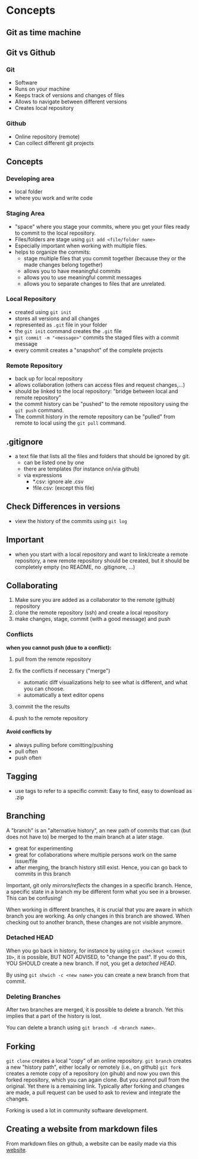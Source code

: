 # Concepts

## Git as time machine

## Git vs Github

### Git

- Software
- Runs on your machine
- Keeps track of versions and changes of files
- Allows to navigate between different versions
- Creates local repository

### Github

- Online repository (remote)
- Can collect different git projects


## Concepts

### Developing area

- local folder
- where you work and write code



### Staging Area

- "space" where you stage your commits, where you get your files ready 
  to commit to the local repository.
- Files/folders are stage using `git add <file/folder name>`
- Especially important when working with multiple files.
- helps to organize the commits: 
   - stage multiple files that you commit together (because they or the made changes belong together)
   - allows you to have meaningful commits
   - allows you to use meaningful commit messages
   - allows you to separate changes to files that are unrelated.


### Local Repository

- created using `git init`
- stores all versions and all changes
- represented as `.git` file in your folder
- the `git init` command creates the `.git` file
- `git commit -m "<message>"` commits the staged files with a commit message
- every commit creates a "snapshot" of the complete projects


### Remote Repository

- back up for local repository
- allows collaboration (others can access files and request changes,...)
- should be linked to the local repository: "bridge between local and remote repository"
- the commit history can be "pushed" to the remote repository using the `git push` command.
- The commit history in the remote repository can be "pulled" from remote to local using the `git pull` command.


## .gitignore

- a text file that lists all the files and folders that should be ignored by git.
   - can be listed one by one
   - there are templates (for instance on/via github)
   - via expressions
       - *.csv: ignore ale .csv
       - !file.csv: (except this file)



## Check Differences in versions

- view the history of the commits using `git log`



## Important

- when you start with a local repository and want to link/create a remote 
  repository, a new remote repository should be created, but it should be 
  completely empty (no README, no .gitignore, ...)


## Collaborating

1. Make sure you are added as a collaborator to the remote (github) repository
2. clone the remote repository (ssh) and create a local repository
3. make changes, stage, commit (with a good message) and push


### Conflicts

**when you cannot push (due to a conflict):**

1. pull from the remote repository
2. fix the conflicts if necessary ("merge")
    - automatic diff visualizations help to see what is different, and what you can choose.
    - automatically a text editor opens

3. commit the the results
4. push to the remote repository


#### Avoid conflicts by

- always pulling before comitting/pushing
- pull often
- push often


## Tagging

- use tags to refer to a specific commit: Easy to find, easy to download as .zip


## Branching

A "branch" is an "alternative history", an new path of commits that can 
  (but does not have to) be merged to the main branch at a later stage.
- great for experimenting
- great for collaborations where multiple persons work on the same issue/file
- after merging, the branch history still exist. Hence, you can go back to commits in this branch

Important, git only *mirrors/reflects* the changes in a specific branch. Hence, a specific
state in a branch my be different form what you see in a browser. This can be 
confusing! 


When working in different branches, it is crucial that you are aware in which 
branch you are working. As only changes in this branch are showed. When checking 
out to another branch, these changes are not visible anymore. 



### Detached HEAD

When you go back in history, for instance by using `git checkout <commit ID>`, it 
is possible, BUT NOT ADVISED, to "change the past". If you do this, YOU SHOULD create 
a new branch. If not, you get a *detached HEAD*.

By using `git shwich -c <new name>` you can create a new branch from that commit.


### Deleting Branches

After two branches are merged, it is possible to delete  a branch. Yet this implies
that a part of the history is lost.

You can delete a branch using `git branch -d <branch name>`.


## Forking

`git clone` creates a local "copy" of an online repository.
`git branch` creates a new "history path", either locally or remotely (i.e., on github)
`git fork` creates a remote copy of a repository (on gihub) and now you own this 
forked repository, which you can again clone. But you cannot pull from the 
original. Yet there is a remaining link. Typically after forking and changes are made,
a pull request can be used to ask to review and integrate the changes.

Forking is used a lot in community software development.


## Creating a website from markdown files

From markdown files on github, a website can be easily made via this [website](https://liascript.github.io/).
